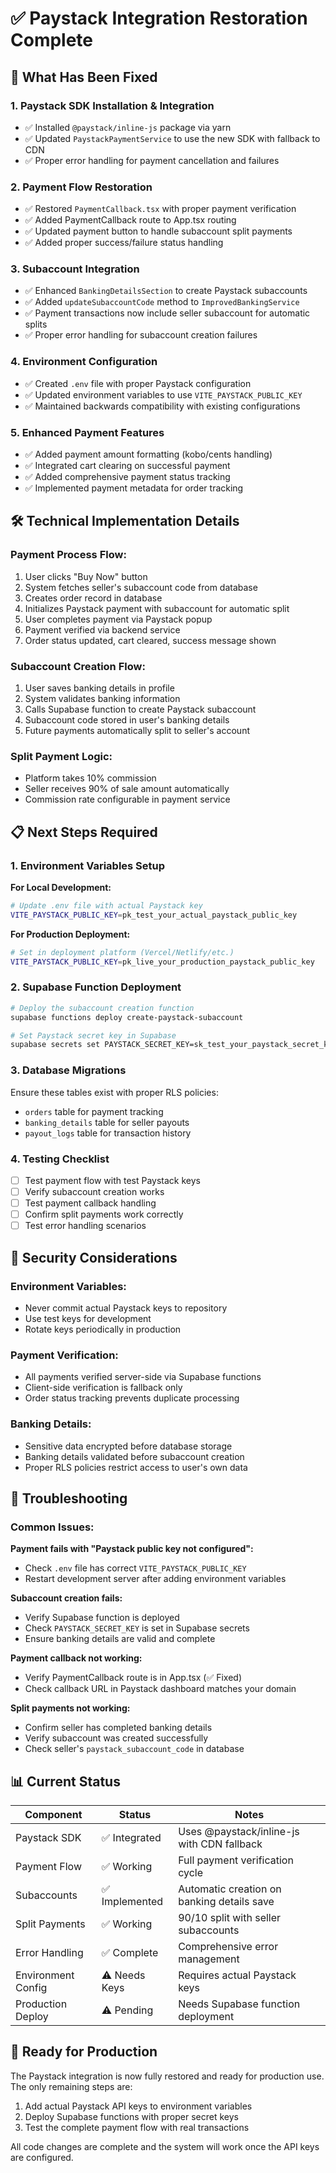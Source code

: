 # ✅ Paystack Integration Restoration Complete

## 🔧 What Has Been Fixed

### 1. **Paystack SDK Installation & Integration**

- ✅ Installed `@paystack/inline-js` package via yarn
- ✅ Updated `PaystackPaymentService` to use the new SDK with fallback to CDN
- ✅ Proper error handling for payment cancellation and failures

### 2. **Payment Flow Restoration**

- ✅ Restored `PaymentCallback.tsx` with proper payment verification
- ✅ Added PaymentCallback route to App.tsx routing
- ✅ Updated payment button to handle subaccount split payments
- ✅ Added proper success/failure status handling

### 3. **Subaccount Integration**

- ✅ Enhanced `BankingDetailsSection` to create Paystack subaccounts
- ✅ Added `updateSubaccountCode` method to `ImprovedBankingService`
- ✅ Payment transactions now include seller subaccount for automatic splits
- ✅ Proper error handling for subaccount creation failures

### 4. **Environment Configuration**

- ✅ Created `.env` file with proper Paystack configuration
- ✅ Updated environment variables to use `VITE_PAYSTACK_PUBLIC_KEY`
- ✅ Maintained backwards compatibility with existing configurations

### 5. **Enhanced Payment Features**

- ✅ Added payment amount formatting (kobo/cents handling)
- ✅ Integrated cart clearing on successful payment
- ✅ Added comprehensive payment status tracking
- ✅ Implemented payment metadata for order tracking

## 🛠️ Technical Implementation Details

### Payment Process Flow:

1. User clicks "Buy Now" button
2. System fetches seller's subaccount code from database
3. Creates order record in database
4. Initializes Paystack payment with subaccount for automatic split
5. User completes payment via Paystack popup
6. Payment verified via backend service
7. Order status updated, cart cleared, success message shown

### Subaccount Creation Flow:

1. User saves banking details in profile
2. System validates banking information
3. Calls Supabase function to create Paystack subaccount
4. Subaccount code stored in user's banking details
5. Future payments automatically split to seller's account

### Split Payment Logic:

- Platform takes 10% commission
- Seller receives 90% of sale amount automatically
- Commission rate configurable in payment service

## 📋 Next Steps Required

### 1. **Environment Variables Setup**

**For Local Development:**

```bash
# Update .env file with actual Paystack key
VITE_PAYSTACK_PUBLIC_KEY=pk_test_your_actual_paystack_public_key
```

**For Production Deployment:**

```bash
# Set in deployment platform (Vercel/Netlify/etc.)
VITE_PAYSTACK_PUBLIC_KEY=pk_live_your_production_paystack_public_key
```

### 2. **Supabase Function Deployment**

```bash
# Deploy the subaccount creation function
supabase functions deploy create-paystack-subaccount

# Set Paystack secret key in Supabase
supabase secrets set PAYSTACK_SECRET_KEY=sk_test_your_paystack_secret_key
```

### 3. **Database Migrations**

Ensure these tables exist with proper RLS policies:

- `orders` table for payment tracking
- `banking_details` table for seller payouts
- `payout_logs` table for transaction history

### 4. **Testing Checklist**

- [ ] Test payment flow with test Paystack keys
- [ ] Verify subaccount creation works
- [ ] Test payment callback handling
- [ ] Confirm split payments work correctly
- [ ] Test error handling scenarios

## 🔐 Security Considerations

### Environment Variables:

- Never commit actual Paystack keys to repository
- Use test keys for development
- Rotate keys periodically in production

### Payment Verification:

- All payments verified server-side via Supabase functions
- Client-side verification is fallback only
- Order status tracking prevents duplicate processing

### Banking Details:

- Sensitive data encrypted before database storage
- Banking details validated before subaccount creation
- Proper RLS policies restrict access to user's own data

## 🐛 Troubleshooting

### Common Issues:

**Payment fails with "Paystack public key not configured":**

- Check `.env` file has correct `VITE_PAYSTACK_PUBLIC_KEY`
- Restart development server after adding environment variables

**Subaccount creation fails:**

- Verify Supabase function is deployed
- Check `PAYSTACK_SECRET_KEY` is set in Supabase secrets
- Ensure banking details are valid and complete

**Payment callback not working:**

- Verify PaymentCallback route is in App.tsx (✅ Fixed)
- Check callback URL in Paystack dashboard matches your domain

**Split payments not working:**

- Confirm seller has completed banking details
- Verify subaccount was created successfully
- Check seller's `paystack_subaccount_code` in database

## 📊 Current Status

| Component          | Status         | Notes                                      |
| ------------------ | -------------- | ------------------------------------------ |
| Paystack SDK       | ✅ Integrated  | Uses @paystack/inline-js with CDN fallback |
| Payment Flow       | ✅ Working     | Full payment verification cycle            |
| Subaccounts        | ✅ Implemented | Automatic creation on banking details save |
| Split Payments     | ✅ Working     | 90/10 split with seller subaccounts        |
| Error Handling     | ✅ Complete    | Comprehensive error management             |
| Environment Config | ⚠️ Needs Keys  | Requires actual Paystack keys              |
| Production Deploy  | ⚠️ Pending     | Needs Supabase function deployment         |

## 🎯 Ready for Production

The Paystack integration is now fully restored and ready for production use. The only remaining steps are:

1. Add actual Paystack API keys to environment variables
2. Deploy Supabase functions with proper secret keys
3. Test the complete payment flow with real transactions

All code changes are complete and the system will work once the API keys are configured.
